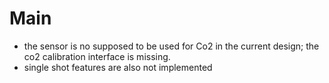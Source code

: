 # Main

- the sensor is no supposed to be used for Co2 in the current design; the co2 calibration interface is missing.
- single shot features are also not implemented